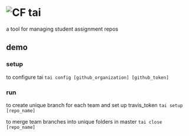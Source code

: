 # ![CF](http://i.imgur.com/7v5ASc8.png) tai
a tool for managing student assignment repos

## demo
### setup
to configure tai
`tai config [github_organization] [github_token]`

### run
to create unique branch for each team and set up travis_token
`tai setup [repo_name]`

to merge team branches into unique folders in master
`tai close [repo_name]`
